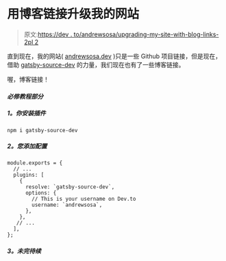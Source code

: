 # 用博客链接升级我的网站

> 原文:[https://dev . to/andrewsosa/upgrading-my-site-with-blog-links-2pl 2](https://dev.to/andrewsosa/upgrading-my-site-with-blog-links-2pl2)

直到现在，我的网站( [andrewsosa.dev](https://andrewsosa.dev) )只是一些 Github 项目链接，但是现在，借助 [gatsby-source-dev](https://github.com/geocine/gatsby-source-dev) 的力量，我们现在也有了一些博客链接。

喔，博客链接！

#### [](#obligatory-tutorial-part)*必修教程部分*

##### [](#1-you-install-the-plugin)1。你安装插件

```
npm i gatsby-source-dev 
```

##### [](#2-you-add-the-config)2。您添加配置

```
module.exports = {
  // ...
  plugins: [
    {
      resolve: `gatsby-source-dev`,
      options: {
        // This is your username on Dev.to
        username: `andrewsosa`,
      },
    },
   // ...
  ],
}; 
```

##### [](#3-to-be-continued)3。*未完待续*